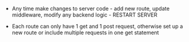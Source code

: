 - Any time make changes to server code - add new route, update middleware, modify any backend logic - RESTART SERVER

- Each route can only have 1 get and 1 post request, otherwise set up a new route or include multiple requests in one get statement

